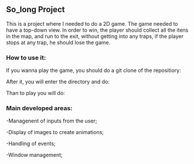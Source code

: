 ## So_long Project

<p> This is a project where I needed to do a 2D game. The game needed to have a top-down view. In order to win, the player should collect all the itens in the map, and run to the exit, without getting into any traps, if the player stops at
any trap, he should lose the game.</p>
<p></p>

### How to use it:
<p> If you wanna play the game, you should do a git clone of the repositiory: </p>

<p> After it, you will enter the directory and do: </p>

<p> Than to play you will do: </p>

### Main developed areas:

<p>  -Managenent of inputs from the user;</p>
<p>  -Display of images to create animations;</p>
<p>  -Handling of events;</p>
<p>  -Window management;</p>
